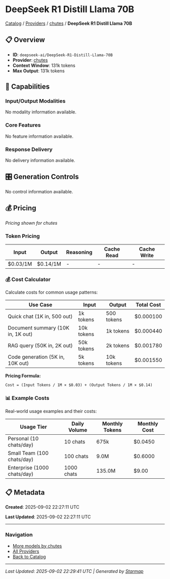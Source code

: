 # DeepSeek R1 Distill Llama 70B
  
[Catalog](../../../../..) / [Providers](../../../..) / [chutes](../../..) / **DeepSeek R1 Distill Llama 70B**


## 📋 Overview
  
- **ID**: `deepseek-ai/DeepSeek-R1-Distill-Llama-70B`
- **Provider**: [chutes](../)
- **Context Window**: 131k tokens
- **Max Output**: 131k tokens
  
## 🎯 Capabilities
  
### Input/Output Modalities
  
No modality information available.
  
### Core Features
  
No feature information available.
  
### Response Delivery
  
No delivery information available.
  
## 🎛️ Generation Controls
  
No control information available.
  
## 💰 Pricing
  
*Pricing shown for chutes*
  
  
### Token Pricing
  
| Input | Output | Reasoning | Cache Read | Cache Write |
|---------|---------|---------|---------|---------|
| $0.03/1M | $0.14/1M | - | - | - |

  
### 💰 Cost Calculator
  
Calculate costs for common usage patterns:
  
  
| Use Case | Input | Output | Total Cost |
|---------|---------|---------|---------|
| Quick chat (1K in, 500 out) | 1k tokens | 500 tokens | $0.000100 |
| Document summary (10K in, 1K out) | 10k tokens | 1k tokens | $0.000440 |
| RAG query (50K in, 2K out) | 50k tokens | 2k tokens | $0.001780 |
| Code generation (5K in, 10K out) | 5k tokens | 10k tokens | $0.001550 |

  
**Pricing Formula:**
  
```
Cost = (Input Tokens / 1M × $0.03) + (Output Tokens / 1M × $0.14)
```
  
### 📊 Example Costs
  
Real-world usage examples and their costs:
  
  
| Usage Tier | Daily Volume | Monthly Tokens | Monthly Cost |
|---------|---------|---------|---------|
| Personal (10 chats/day) | 10 chats | 675k | $0.0450 |
| Small Team (100 chats/day) | 100 chats | 9.0M | $0.6000 |
| Enterprise (1000 chats/day) | 1000 chats | 135.0M | $9.00 |

  
## 📋 Metadata
  
**Created**: 2025-09-02 22:27:11 UTC
  
**Last Updated**: 2025-09-02 22:27:11 UTC
  
  
---
  
  
### Navigation

- [More models by chutes](../)
- [All Providers](../../../../../providers)
- [Back to Catalog](../../../../..)


---
_Last Updated: 2025-09-02 22:29:41 UTC | Generated by [Starmap](https://github.com/agentstation/starmap)_
